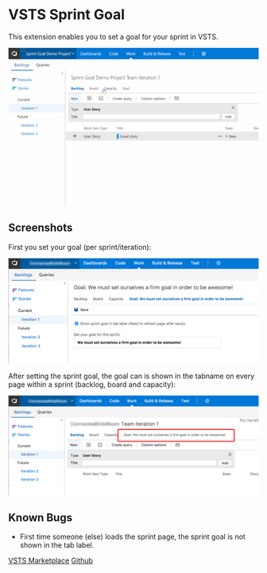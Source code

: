 # VSTS Sprint Goal

This extension enables you to set a goal for your sprint in VSTS.

![Gif showing Sprint Goal](images/sprint-goal-gif.gif "Gif showing Sprint Goal")

## Screenshots

First you set your goal (per sprint/iteration):

![Screenshot 2](images/screenshots-vsts-sprint-goal-2.png "Screenshot 2")

After setting the sprint goal, the goal can is shown in the tabname on every page within a sprint (backlog, board and capacity):

![Screenshot 1](images/screenshots-vsts-sprint-goal-1.png "Screenshot 1")

## Known Bugs

- First time someone (else) loads the sprint page, the sprint goal is not shown in the tab label.

[VSTS Marketplace](https://marketplace.visualstudio.com/items?itemName=keesschollaart.sprint-goal)
[Github](https://github.com/keesschollaart81/vsts-sprint-goal)
